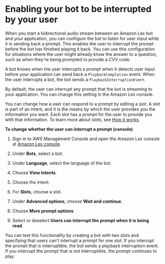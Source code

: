 # Enabling your bot to be interrupted by your user<a name="interrupt-bot"></a>

When you start a bidirectional audio stream between an Amazon Lex bot and your application, you can configure the bot to listen for user input while it is sending back a prompt\. This enables the user to interrupt the prompt before the bot has finished playing it back\. You can use this configuration for situations where the user might already know the answer to a question, such as when they're being prompted to provide a CVV code\.

A bot knows when the user interrupts a prompt when it detects user input before your application can send back a `PlaybackCompletion` event\. When the user interrupts a bot, the bot sends a `PlaybackInterruptionEvent`\.

By default, the user can interrupt any prompt that the bot is streaming to your application\. You can change this setting in the Amazon Lex console\.

You can change how a user can respond to a prompt by editing a slot\. A slot is part of an intent, and it is the means by which the user provides you the information you want\. Each slot has a prompt for the user to provide you with that information\. To learn more about slots, see [How it works](how-it-works.md)\.

**To change whether the user can interrupt a prompt \(console\)**

1. Sign in to AWS Management Console and open the Amazon Lex console at [Amazon Lex console](https://console.aws.amazon.com/lexv2/)\.

1. Under **Bots**, select a bot\.

1. Under **Language**, select the language of the bot\.

1. Choose **View intents**\.

1. Choose the intent\.

1. For **Slots**, choose a slot\.

1. Under **Advanced options**, choose **Wait and continue**\.

1. Choose **More prompt options**\.

1. Select or deselect **Users can interrupt the prompt when it is being read**\.

You can test this functionality by creating a bot with two slots and specifying that users can't interrupt a prompt for one slot\. If you interrupt the prompt that is interruptible, the bot sends a playback interruption event\. If you interrupt the prompt that is not interruptible, the prompt continues to play\.